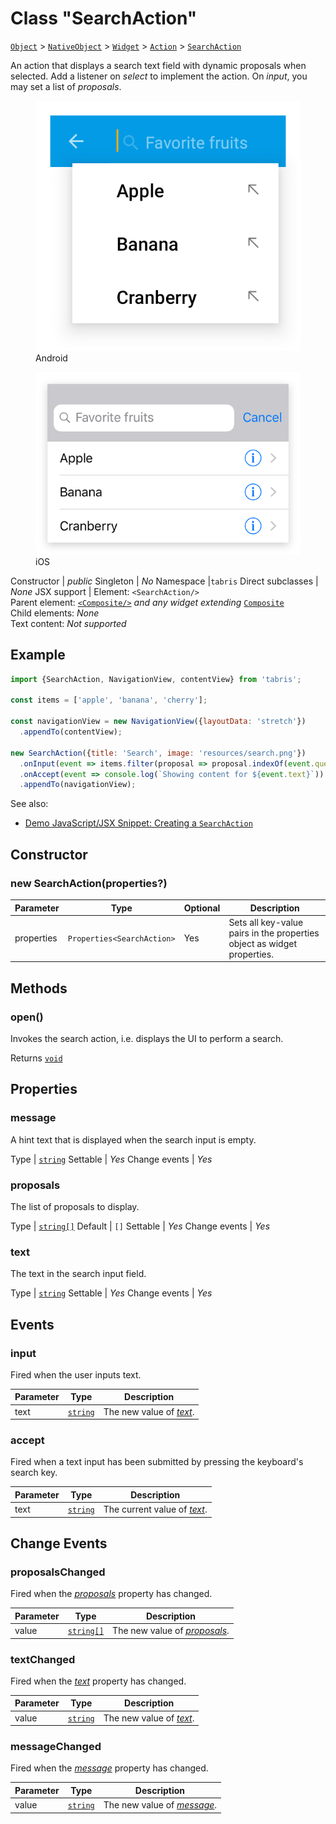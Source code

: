 ---
---
# Class "SearchAction"

<span style="white-space:nowrap;">[`Object`](https://developer.mozilla.org/en-US/docs/Web/JavaScript/Reference/Global_Objects/Object)</span> > <span style="white-space:nowrap;">[`NativeObject`](NativeObject.md)</span> > <span style="white-space:nowrap;">[`Widget`](Widget.md)</span> > <span style="white-space:nowrap;">[`Action`](Action.md)</span> > <span style="white-space:nowrap;">[`SearchAction`](SearchAction.md)</span>

An action that displays a search text field with dynamic proposals when selected. Add a listener on *select* to implement the action. On *input*, you may set a list of *proposals*.


<div class="tabris-image"><figure><div><img srcset="img/android/SearchAction.png 2x" src="img/android/SearchAction.png" alt="SearchAction on Android"/></div><figcaption>Android</figcaption></figure><figure><div><img srcset="img/ios/SearchAction.png 2x" src="img/ios/SearchAction.png" alt="SearchAction on iOS"/></div><figcaption>iOS</figcaption></figure></div>

Constructor | *public*
Singleton | *No*
Namespace |`tabris`
Direct subclasses | *None*
JSX support | Element: `<SearchAction/>`<br/>Parent element: [`<Composite/>`](Composite.md) *and any widget extending* <span style="white-space:nowrap;">[`Composite`](Composite.md)</span><br/>Child elements: *None*<br/>Text content: *Not supported*<br/>

## Example
```js
import {SearchAction, NavigationView, contentView} from 'tabris';

const items = ['apple', 'banana', 'cherry'];

const navigationView = new NavigationView({layoutData: 'stretch'})
  .appendTo(contentView);

new SearchAction({title: 'Search', image: 'resources/search.png'})
  .onInput(event => items.filter(proposal => proposal.indexOf(event.query) !== -1))
  .onAccept(event => console.log(`Showing content for ${event.text}`))
  .appendTo(navigationView);
```

See also:

- [Demo JavaScript/JSX Snippet: Creating a `SearchAction`](https://playground.tabris.com/?gitref=v3.0.0&snippet=navigationview-searchaction.jsx)

## Constructor

### new SearchAction(properties?)

Parameter|Type|Optional|Description
-|-|-|-
properties | <span style="white-space:nowrap;">`Properties<SearchAction>`</span> | Yes | Sets all key-value pairs in the properties object as widget properties.

## Methods

### open()



Invokes the search action, i.e. displays the UI to perform a search.

Returns <span style="white-space:nowrap;">[`void`](https://www.typescriptlang.org/docs/handbook/basic-types.html#void)</span>


## Properties

### message


A hint text that is displayed when the search input is empty.

Type | <span style="white-space:nowrap;">[`string`](https://developer.mozilla.org/en-US/docs/Web/JavaScript/Data_structures#String_type)</span>
Settable | *Yes*
Change events | *Yes*




### proposals


The list of proposals to display.

Type | <span style="white-space:nowrap;">[`string[]`](https://developer.mozilla.org/en-US/docs/Web/JavaScript/Data_structures#String_type)</span>
Default | `[]`
Settable | *Yes*
Change events | *Yes*




### text


The text in the search input field.

Type | <span style="white-space:nowrap;">[`string`](https://developer.mozilla.org/en-US/docs/Web/JavaScript/Data_structures#String_type)</span>
Settable | *Yes*
Change events | *Yes*





## Events

### input

Fired when the user inputs text.

Parameter|Type|Description
-|-|-
text | <span style="white-space:nowrap;">[`string`](https://developer.mozilla.org/en-US/docs/Web/JavaScript/Data_structures#String_type)</span> | The new value of *[text](#text)*.

### accept

Fired when a text input has been submitted by pressing the keyboard's search key.

Parameter|Type|Description
-|-|-
text | <span style="white-space:nowrap;">[`string`](https://developer.mozilla.org/en-US/docs/Web/JavaScript/Data_structures#String_type)</span> | The current value of *[text](#text)*.

## Change Events

### proposalsChanged

Fired when the [*proposals*](#proposals) property has changed.

Parameter|Type|Description
-|-|-
value | <span style="white-space:nowrap;">[`string[]`](https://developer.mozilla.org/en-US/docs/Web/JavaScript/Data_structures#String_type)</span> | The new value of [*proposals*](#proposals).

### textChanged

Fired when the [*text*](#text) property has changed.

Parameter|Type|Description
-|-|-
value | <span style="white-space:nowrap;">[`string`](https://developer.mozilla.org/en-US/docs/Web/JavaScript/Data_structures#String_type)</span> | The new value of [*text*](#text).

### messageChanged

Fired when the [*message*](#message) property has changed.

Parameter|Type|Description
-|-|-
value | <span style="white-space:nowrap;">[`string`](https://developer.mozilla.org/en-US/docs/Web/JavaScript/Data_structures#String_type)</span> | The new value of [*message*](#message).

